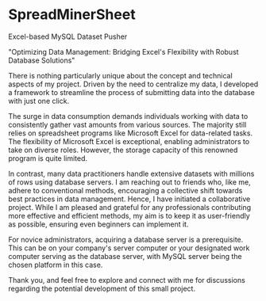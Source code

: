 # SpreadMinerSheet
Excel-based MySQL Dataset Pusher

"Optimizing Data Management: Bridging Excel's Flexibility with Robust Database Solutions"

There is nothing particularly unique about the concept and technical aspects of my project. Driven by the need to centralize my data, I developed a framework to streamline the process of submitting data into the database with just one click.

The surge in data consumption demands individuals working with data to consistently gather vast amounts from various sources. The majority still relies on spreadsheet programs like Microsoft Excel for data-related tasks. The flexibility of Microsoft Excel is exceptional, enabling administrators to take on diverse roles. However, the storage capacity of this renowned program is quite limited.

In contrast, many data practitioners handle extensive datasets with millions of rows using database servers. I am reaching out to friends who, like me, adhere to conventional methods, encouraging a collective shift towards best practices in data management. Hence, I have initiated a collaborative project. While I am pleased and grateful for any professionals contributing more effective and efficient methods, my aim is to keep it as user-friendly as possible, ensuring even beginners can implement it.

For novice administrators, acquiring a database server is a prerequisite. This can be on your company's server computer or your designated work computer serving as the database server, with MySQL server being the chosen platform in this case.

Thank you, and feel free to explore and connect with me for discussions regarding the potential development of this small project.
